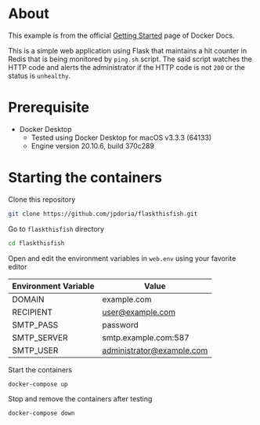 # About

This example is from the official [Getting Started](https://docs.docker.com/compose/gettingstarted/) page of Docker Docs.

This is a simple web application using Flask that maintains a hit counter in Redis that is being monitored by `ping.sh` script. The said script watches the HTTP code and alerts the administrator if the HTTP code is not `200` or the status is `unhealthy`.

# Prerequisite

- Docker Desktop
    - Tested using Docker Desktop for macOS v3.3.3 (64133)
    - Engine version 20.10.6, build 370c289

# Starting the containers

Clone this repository

```bash
git clone https://github.com/jpdoria/flaskthisfish.git
```

Go to `flaskthisfish` directory

```bash
cd flaskthisfish
```

Open and edit the environment variables in `web.env` using your favorite editor

|Environment Variable|Value|
|-----------|-----------|
|DOMAIN|example.com|
|RECIPIENT|user@example.com|
|SMTP_PASS|password|
|SMTP_SERVER|smtp.example.com:587|
|SMTP_USER|administrator@example.com|

Start the containers

```bash
docker-compose up
```

Stop and remove the containers after testing

```bash
docker-compose down
```